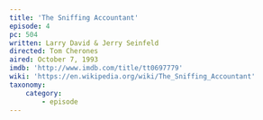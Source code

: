 ```yaml
---
title: 'The Sniffing Accountant'
episode: 4
pc: 504
written: Larry David & Jerry Seinfeld
directed: Tom Cherones
aired: October 7, 1993
imdb: 'http://www.imdb.com/title/tt0697779'
wiki: 'https://en.wikipedia.org/wiki/The_Sniffing_Accountant'
taxonomy:
    category:
        - episode
---
```


